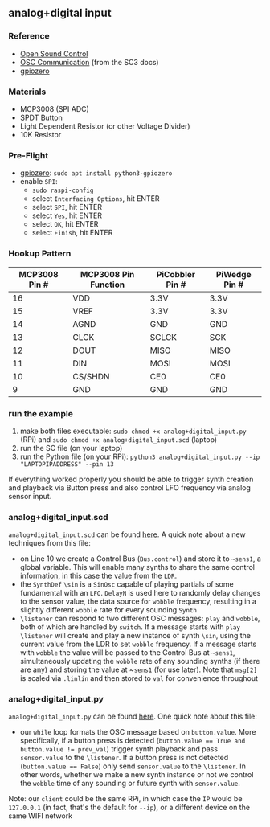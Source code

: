 ## analog+digital input

### Reference

* [Open Sound Control](http://opensoundcontrol.org/)
* [OSC Communication](http://doc.sccode.org/Guides/OSC_communication.html) (from the SC3 docs)
* [gpiozero](https://gpiozero.readthedocs.io/en/stable/#)


### Materials
* MCP3008 (SPI ADC)
* SPDT Button
* Light Dependent Resistor (or other Voltage Divider)
* 10K Resistor


### Pre-Flight

* [gpiozero](https://gpiozero.readthedocs.io/en/stable/installing.html): `sudo apt install python3-gpiozero`
* enable `SPI`:
  * `sudo raspi-config`
  * select `Interfacing Options`, hit ENTER
  * select `SPI`, hit ENTER
  * select `Yes`, hit ENTER
  * select `OK`, hit ENTER
  * select `Finish`, hit ENTER


### Hookup Pattern

| MCP3008 Pin # | MCP3008 Pin Function | PiCobbler Pin # | PiWedge Pin # |
|-------|--------|--------|--------|
| 16 | VDD | 3.3V | 3.3V |
| 15 | VREF | 3.3V | 3.3V |
| 14 | AGND | GND | GND |
| 13 | CLCK | SCLCK | SCK |
| 12 | DOUT | MISO | MISO |
| 11 | DIN | MOSI | MOSI |
| 10 | CS/SHDN | CE0 | CE0 |
| 9 | GND | GND | GND |


### run the example

1. make both files executable: `sudo chmod +x analog+digital_input.py` (RPi) and `sudo chmod +x analog+digital_input.scd` (laptop)
2. run the SC file (on your laptop)
3. run the Python file (on your RPi): `python3 analog+digital_input.py --ip "LAPTOPIPADDRESS" --pin 13`

If everything worked properly you should be able to trigger synth creation and playback via Button press and also control LFO frequency via analog sensor input.


### analog+digital_input.scd

`analog+digital_input.scd` can be found [here](analog+digital_input.scd). A quick note about a new techniques from this file:

* on Line 10 we create a Control Bus (`Bus.control`) and store it to `~sens1`, a global variable. This will enable many synths to share the same control information, in this case the value from the `LDR`.
* the `SynthDef` `\sin` is a `SinOsc` capable of playing partials of some fundamental with an `LFO`. `DelayN` is used here to randomly delay changes to the sensor value, the data source for `wobble` frequency, resulting in a slightly different `wobble` rate for every sounding `Synth`
* `\listener` can respond to two different OSC messages: `play` and `wobble`, both of which are handled by `switch`. If a message starts with `play` `\listener` will create and play a new instance of synth `\sin`, using the current value from the LDR to set `wobble` frequency. If a message starts with `wobble` the value will be passed to the Control Bus at `~sens1`, simultaneously updating the `wobble` rate of any sounding synths (if there are any) and storing the value at ~`sens1` (for use later). Note that `msg[2]` is scaled via `.linlin` and then stored to `val` for convenience throughout


### analog+digital_input.py

`analog+digital_input.py` can be found [here](analog+digital_input.py). One quick note about this file:

* our `while` loop formats the OSC message based on `button.value`. More specifically, if a button press is detected (`button.value == True and button.value != prev_val`) trigger synth playback and pass `sensor.value` to the `\listener`. If a button press is not detected (`button.value == False`) only send `sensor.value` to the `\listener`. In other words, whether we make a new synth instance or not we control the `wobble` time of any sounding or future synth with `sensor.value`.

Note: our `client` could be the same RPi, in which case the `IP` would be `127.0.0.1` (in fact, that's the default for `--ip`), or a different device on the same WIFI network
